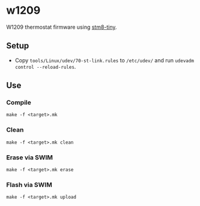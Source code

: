 # w1209
W1209 thermostat firmware using [stm8-tiny](https://github.com/ryanplusplus/stm8-tiny).

## Setup
- Copy `tools/Linux/udev/70-st-link.rules` to `/etc/udev/` and run `udevadm control --reload-rules`.

## Use
### Compile
```shell
make -f <target>.mk
```

### Clean
```shell
make -f <target>.mk clean
```

### Erase via SWIM
```shell
make -f <target>.mk erase
```

### Flash via SWIM
```shell
make -f <target>.mk upload
```
